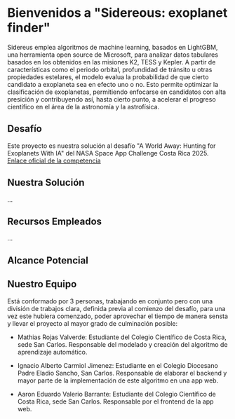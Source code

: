 # Bienvenidos a "Sidereous: exoplanet finder"
Sidereus emplea algoritmos de machine learning, basados en LightGBM, una herramienta open source de Microsoft, para analizar datos tabulares basados en los obtenidos en las misiones K2, TESS y Kepler. A partir de características como el periodo orbital, profundidad de tránsito u otras propiedades estelares, el modelo evalua la probabilidad de que cierto candidato a exoplaneta sea en efecto uno o no. Esto permite optimizar la clasificación de exoplanetas, permitiendo enfocarse en candidatos con alta presición y contribuyendo así, hasta cierto punto, a acelerar el progreso científico en el área de la astronomía y la astrofísica. 
## Desafío 
Este proyecto es nuestra solución al desafío "A World Away: Hunting for Exoplanets With IA" del NASA Space App Challenge Costa Rica 2025. 
[Enlace oficial de la competencia](https://www.spaceappschallenge.org/2025/challenges/a-world-away-hunting-for-exoplanets-with-ai/)
## Nuestra Solución 
...
## Recursos Empleados 
...
## Alcance Potencial 
## Nuestro Equipo 
Está conformado por 3 personas, trabajando en conjunto pero con una división de trabajos clara, definida previa al comienzo del desafío, para una vez este hubiera comenzado, poder aprovechar el tiempo de manera sensta y llevar el proyecto al mayor grado de culminación posible: 
- Mathias Rojas Valverde: Estudiante del Colegio Científico de Costa Rica, sede San Carlos. Responsable del modelado y creación del algoritmo de aprendizaje automático.
+ Ignacio Alberto Carmiol Jimenez: Estudiante en el Colegio Diocesano Padre Eladio Sancho, San Carlos. Responsable de elaborar el backend y mayor parte de la implementación de este algoritmo en una app web. 
* Aaron Eduardo Valerio Barrante: Estudiante del Colegio Científico de Costa Rica, sede San Carlos. Responsable por el frontend de la app web. 
